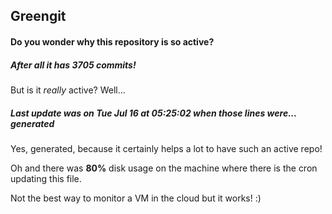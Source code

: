 ## Greengit

#### Do you wonder why this repository is so active?

##### After all it has 3705 commits!

But is it *really* active? Well...

##### Last update was on Tue Jul 16 at 05:25:02 when those lines were... generated

Yes, generated, because it certainly helps a lot to have such an active repo!

Oh and there was **80%** disk usage on the machine
where there is the cron updating this file.

Not the best way to monitor a VM in the cloud but it works! :)
